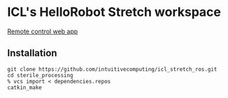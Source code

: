 # ICL's HelloRobot Stretch workspace 

[Remote control web app](http://intuitivecomputing.jhu.edu/stretch-web-app/)

## Installation
```
git clone https://github.com/intuitivecomputing/icl_stretch_ros.git
cd sterile_processing
% vcs import < dependencies.repos
catkin_make
```
